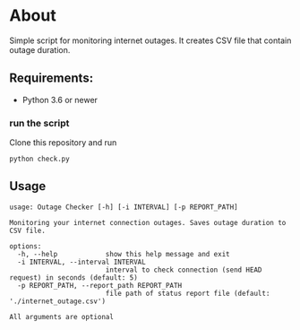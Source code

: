 # About 

Simple script for monitoring internet outages. It creates CSV file that contain outage duration.

## Requirements:
* Python 3.6 or newer


### run the script
Clone this repository and run 

```
python check.py
```

## Usage

```
usage: Outage Checker [-h] [-i INTERVAL] [-p REPORT_PATH]

Monitoring your internet connection outages. Saves outage duration to CSV file.

options:
  -h, --help            show this help message and exit
  -i INTERVAL, --interval INTERVAL
                        interval to check connection (send HEAD request) in seconds (default: 5)
  -p REPORT_PATH, --report_path REPORT_PATH
                        file path of status report file (default: './internet_outage.csv')      

All arguments are optional
```
